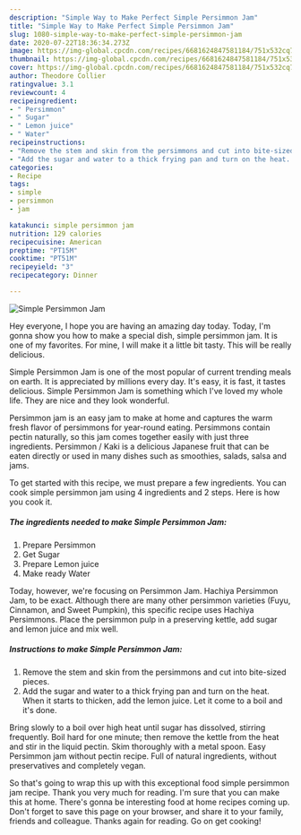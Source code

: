 ```yaml
---
description: "Simple Way to Make Perfect Simple Persimmon Jam"
title: "Simple Way to Make Perfect Simple Persimmon Jam"
slug: 1080-simple-way-to-make-perfect-simple-persimmon-jam
date: 2020-07-22T18:36:34.273Z
image: https://img-global.cpcdn.com/recipes/6681624847581184/751x532cq70/simple-persimmon-jam-recipe-main-photo.jpg
thumbnail: https://img-global.cpcdn.com/recipes/6681624847581184/751x532cq70/simple-persimmon-jam-recipe-main-photo.jpg
cover: https://img-global.cpcdn.com/recipes/6681624847581184/751x532cq70/simple-persimmon-jam-recipe-main-photo.jpg
author: Theodore Collier
ratingvalue: 3.1
reviewcount: 4
recipeingredient:
- " Persimmon"
- " Sugar"
- " Lemon juice"
- " Water"
recipeinstructions:
- "Remove the stem and skin from the persimmons and cut into bite-sized pieces."
- "Add the sugar and water to a thick frying pan and turn on the heat. When it starts to thicken, add the lemon juice. Let it come to a boil and it&#39;s done."
categories:
- Recipe
tags:
- simple
- persimmon
- jam

katakunci: simple persimmon jam 
nutrition: 129 calories
recipecuisine: American
preptime: "PT15M"
cooktime: "PT51M"
recipeyield: "3"
recipecategory: Dinner

---
```



![Simple Persimmon Jam](https://img-global.cpcdn.com/recipes/6681624847581184/751x532cq70/simple-persimmon-jam-recipe-main-photo.jpg)

Hey everyone, I hope you are having an amazing day today. Today, I'm gonna show you how to make a special dish, simple persimmon jam. It is one of my favorites. For mine, I will make it a little bit tasty. This will be really delicious.

Simple Persimmon Jam is one of the most popular of current trending meals on earth. It is appreciated by millions every day. It's easy, it is fast, it tastes delicious. Simple Persimmon Jam is something which I've loved my whole life. They are nice and they look wonderful.

Persimmon jam is an easy jam to make at home and captures the warm fresh flavor of persimmons for year-round eating. Persimmons contain pectin naturally, so this jam comes together easily with just three ingredients. Persimmon / Kaki is a delicious Japanese fruit that can be eaten directly or used in many dishes such as smoothies, salads, salsa and jams.


To get started with this recipe, we must prepare a few ingredients. You can cook simple persimmon jam using 4 ingredients and 2 steps. Here is how you cook it.

<!--inarticleads1-->

##### The ingredients needed to make Simple Persimmon Jam:

1. Prepare  Persimmon
1. Get  Sugar
1. Prepare  Lemon juice
1. Make ready  Water


Today, however, we&#39;re focusing on Persimmon Jam. Hachiya Persimmon Jam, to be exact. Although there are many other persimmon varieties (Fuyu, Cinnamon, and Sweet Pumpkin), this specific recipe uses Hachiya Persimmons. Place the persimmon pulp in a preserving kettle, add sugar and lemon juice and mix well. 

<!--inarticleads2-->

##### Instructions to make Simple Persimmon Jam:

1. Remove the stem and skin from the persimmons and cut into bite-sized pieces.
1. Add the sugar and water to a thick frying pan and turn on the heat. When it starts to thicken, add the lemon juice. Let it come to a boil and it&#39;s done.


Bring slowly to a boil over high heat until sugar has dissolved, stirring frequently. Boil hard for one minute; then remove the kettle from the heat and stir in the liquid pectin. Skim thoroughly with a metal spoon. Easy Persimmon jam without pectin recipe. Full of natural ingredients, without preservatives and completely vegan. 

So that's going to wrap this up with this exceptional food simple persimmon jam recipe. Thank you very much for reading. I'm sure that you can make this at home. There's gonna be interesting food at home recipes coming up. Don't forget to save this page on your browser, and share it to your family, friends and colleague. Thanks again for reading. Go on get cooking!
